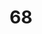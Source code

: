 ---
title: "68"
imageurl: "../src/content/assets/68.webp"
dwnurl: "https://imgs1.thamizhnation.org/68.jpg"
tags: ['thalaivar']
---
